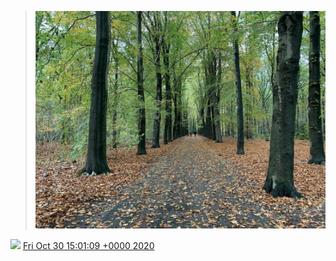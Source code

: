 > ![](../../media/1322191817337688066-EllebN0WoAANZ3A.jpg)

<img src="../../media/tweet.ico" width="12" /> [Fri Oct 30 15:01:09 +0000 2020](https://twitter.com/DromerDenker/status/1322191817337688066)